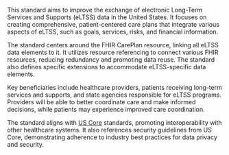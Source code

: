 This standard aims to improve the exchange of electronic Long-Term Services and Supports (eLTSS) data in the United States. It focuses on creating comprehensive, patient-centered care plans that integrate various aspects of eLTSS, such as goals, services, risks, and financial information.

The standard centers around the FHIR CarePlan resource, linking all eLTSS data elements to it. It utilizes resource referencing to connect various FHIR resources, reducing redundancy and promoting data reuse. The standard also defines specific extensions to accommodate eLTSS-specific data elements.

Key beneficiaries include healthcare providers, patients receiving long-term services and supports, and state agencies responsible for eLTSS programs. Providers will be able to better coordinate care and make informed decisions, while patients may experience improved care coordination.

The standard aligns with [US Core](https://build.fhir.org/ig/HL7/US-Core) standards, promoting interoperability with other healthcare systems. It also references security guidelines from US Core, demonstrating adherence to industry best practices for data privacy and security.